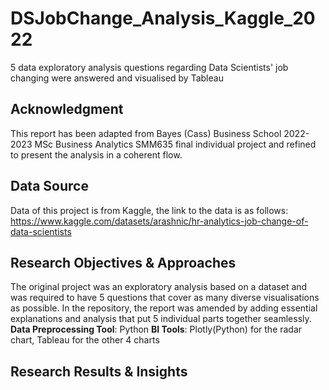 # DSJobChange_Analysis_Kaggle_2022
5 data exploratory analysis questions regarding Data Scientists' job changing were answered and visualised by Tableau
## Acknowledgment
This report has been adapted from Bayes (Cass) Business School 2022-2023 MSc Business Analytics SMM635 final individual project and refined to present the analysis in a coherent flow. 
## Data Source
Data of this project is from Kaggle, the link to the data is as follows: https://www.kaggle.com/datasets/arashnic/hr-analytics-job-change-of-data-scientists
## Research Objectives & Approaches
The original project was an exploratory analysis based on a dataset and was required to have 5 questions that cover as many diverse visualisations as possible. In the repository, the report was amended by adding essential explanations and analysis that put 5 individual parts together seamlessly.
**Data Preprocessing Tool**: Python
**BI Tools**: Plotly(Python) for the radar chart, Tableau for the other 4 charts
## Research Results & Insights
